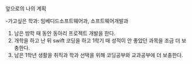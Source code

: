 앞으로의 나의 계획

-가고싶은 학과: 임베디드소프트웨어과, 소프트웨어개발과



1. 남은 방학 때 동안 동아리 프로젝트 개발을 한다.
2. 개학을 하고 난 뒤 swift 코딩을 하고 1학기 때 성적이 안 좋았던 과목을 조금 더 보충한다.
3. 남은 1학년 생활을 취직과 학과 선택을 위해 코딩공부와 교과공부에 더 보충한다.